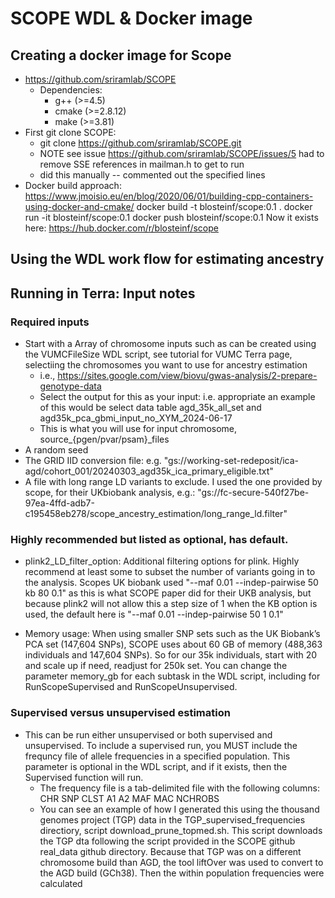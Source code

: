 # SCOPE WDL & Docker image

## Creating a docker image for Scope

- https://github.com/sriramlab/SCOPE
    - Dependencies: 
        - g++ (>=4.5)
        - cmake (>=2.8.12)
        - make (>=3.81)
- First git clone SCOPE: 
    - git clone https://github.com/sriramlab/SCOPE.git
    - NOTE see issue https://github.com/sriramlab/SCOPE/issues/5 had to remove SSE references in mailman.h to get to run 
    - did this manually -- commented out the specified lines 
- Docker build approach: https://www.jmoisio.eu/en/blog/2020/06/01/building-cpp-containers-using-docker-and-cmake/
    docker build -t blosteinf/scope:0.1 .
    docker run -it blosteinf/scope:0.1
    docker push blosteinf/scope:0.1
    Now it exists here: https://hub.docker.com/r/blosteinf/scope


## Using the WDL work flow for estimating ancestry 

## Running in Terra: Input notes 

### Required inputs

- Start with a Array of chromosome inputs such as can be created using the VUMCFileSize WDL script, see tutorial for VUMC Terra page, selectiing the chromosomes you want to use for ancestry estimation
    - i.e., https://sites.google.com/view/biovu/gwas-analysis/2-prepare-genotype-data
    - Select the output for this as your input: i.e. appropriate an example of this would be select data table agd_35k_all_set and agd35k_pca_gbmi_input_no_XYM_2024-06-17
    - This is what you will use for input chromosome, source_{pgen/pvar/psam}_files
- A random seed 
- The GRID IID conversion file: e.g. "gs://working-set-redeposit/ica-agd/cohort_001/20240303_agd35k_ica_primary_eligible.txt"
- A file with long range LD variants to exclude. I used the one provided by scope, for their UKbiobank analysis, e.g.: "gs://fc-secure-540f27be-97ea-4ffd-adb7-c195458eb278/scope_ancestry_estimation/long_range_ld.filter"

### Highly recommended but listed as optional, has default.

- plink2_LD_filter_option: Additional filtering options for plink. Highly recommend at least some to subset the number of variants going in to the analysis. Scopes UK biobank used "--maf 0.01 --indep-pairwise 50 kb 80 0.1" as this is what SCOPE paper did for their UKB analysis, but because plink2 will not allow this a step size of 1 when the KB option is used, the default here is "--maf 0.01 --indep-pairwise 50 1 0.1"

- Memory usage: When using smaller SNP sets such as the UK Biobank’s PCA set (147,604 SNPs), SCOPE uses about 60 GB of memory (488,363 individuals and 147,604 SNPs). So for our 35k individuals, start with 20 and scale up if need, readjust for 250k set. You can change the parameter memory_gb for each subtask in the WDL script, including for RunScopeSupervised and RunScopeUnsupervised.


### Supervised versus unsupervised estimation 

- This can be run either unsupervised or both supervised and unsupervised. To include a supervised run, you MUST include the frequncy file of allele frequencies in a specified population. This parameter is optional in the WDL script, and if it exists, then the Supervised function will run. 
   - The frequency file is a tab-delimited file with the following columns: CHR SNP CLST A1 A2 MAF MAC NCHROBS 
   - You can see an example of how I generated this using the thousand genomes project (TGP) data in the TGP_supervised_frequencies directiory, script download_prune_topmed.sh. This script downloads the TGP dta following the script provided in the SCOPE github real_data github directory. Because that TGP was on a different chromosome build than AGD, the tool liftOver was used to convert to the AGD build (GCh38). Then the within population frequencies were calculated 

